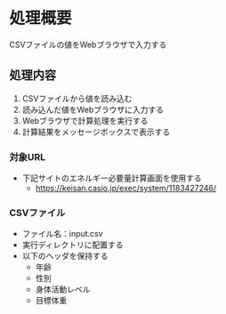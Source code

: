 # 処理概要

CSVファイルの値をWebブラウザで入力する

## 処理内容

1. CSVファイルから値を読み込む
2. 読み込んだ値をWebブラウザに入力する
3. Webブラウザで計算処理を実行する
4. 計算結果をメッセージボックスで表示する

### 対象URL

* 下記サイトのエネルギー必要量計算画面を使用する
  * https://keisan.casio.jp/exec/system/1183427246/

### CSVファイル

* ファイル名：input.csv
* 実行ディレクトリに配置する
* 以下のヘッダを保持する
  * 年齢
  * 性別
  * 身体活動レベル
  * 目標体重

